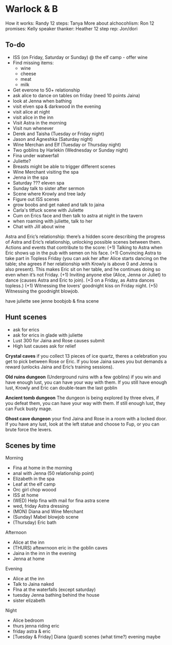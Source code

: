# Warlock & B

How it works:              Randy
12 steps:                  Tanya
More about alchocohlism:   Ron
12 promises:               Kelly
speaker thanker:           Heather
12 step rep:               Jon/dori

## To-do

- ISS (on Friday, Saturday or Sunday) @ the elf camp - offer wine
- Find missing items:
  - wine
  - cheese
  - meat
  - milk
- Get everone to 50+ relationship
- ask alice to dance on tables on friday (need 10 points Jaina)
- look at Jenna when bathing
- visit elven spa & darkwood in the evening
- visit alice at night
- visit alice in the inn
- Visit Astra in the morning
- Visit nun whenever
- Derek and Taisha (Tuesday or Friday night)
- Jason and Agneshka (Saturday night)
- Wine Merchan and Elf (Tuesday or Thursday night)
- Two goblins by Harlekin (Wednesday or Sunday night)
- Fina under watwerfall
- Juliette?
- Breasts might be able to trigger different scenes
- Wine Merchant visiting the spa
- Jenna in the spa
- Saturday ??? eleven spa
- Sunday talk to sister after sermon
- Scene where Krowly and tree lady
- Figure out ISS scenes
- grow boobs and get naked and talk to jaina
- Carla's titfuck scene with Juliette
- Cum on Erics face and then talk to astra at night in the tavern
- when roaming with juliette, talk to her
- Chat with Jill about wine


Astra and Eric’s relationship: there’s a hidden score describing the progress of Astra and Eric’s relationship, unlocking possible scenes between them. Actions and events that contribute to the score:
(+1) Talking to Astra when Eric shows up in the pub with semen on his face.
(+1) Convincing Astra to take part in Topless Friday (you can ask her after Alice starts dancing on the table; she agrees if her relationship with Krowly is above 0 and Jenna is also present). This makes Eric sit on her table, and he continues doing so even when it’s not Friday.
(+1) Inviting anyone else (Alice, Jenna or Juliet) to dance (causes Astra and Eric to join).
(+3 on a Friday, as Astra dances topless.)
(+1) Witnessing the lovers’ goodnight kiss on Friday night.
(+5) Witnessing the goodnight blowjob.

have juliette see jenne boobjob & fina scene






## Hunt scenes

- ask for erics
- ask for erics in glade with juliette
- Lust 300 for Jaina and Rose causes submit
- High lust causes ask for relief

**Crystal caves** if you collect 13 pieces of ice quartz, theres a celebration you get to pick between Rose or Eric. If you lose Jaina saves you but demands a reward (unlocks Jaina and Eric’s training sessions).

**Old ruins dungeon** (Underground ruins with a few goblins) if you win and have enough lust, you can have your way with them. If you still have enough lust, Krowly and Eric can double-team the last goblin

**Ancient tomb dungeon** The dungeon is being explored by three elves, if you defeat them, you can have your way with them. If still enough lust, they can Fuck busty mage.

**Ghost cave dungeon** your find Jaina and Rose in a room with a locked door. If you have any lust, look at the left statue and choose to Fup, or you can brute force the levers.

## Scenes by time

Morning

- Fina at home in the morning
- anal with Jenna (50 relationship point)
- Elizabeth in the spa
- Leaf at the elf camp
- Orc girl chop woood
- ISS at home
- (WED) Help fina with mail for fina astra scene
- wed, friday Astra dressing
- (MON) Diana and Wine Merchant
- (Sunday) Mabel blowjob scene
- (Thursday) Eric bath


Afternoon

- Alice at the inn
- (THURS) aftewrnoon eric in the goblin caves
- Jaina in the inn in the evening
- Jenna at home

Evening

- Alice at the inn
- Talk to Jaina naked
- FIna at the waterfalls (except saturday)
- tuesday Jenna bathing behind the house
- sister elizabeth

Night

- Alice bedroom
- thurs jenna riding eric
- friday astra & eric
- [Tuesday & Friday] Diana (guard) scenes (what time?) evening maybe
